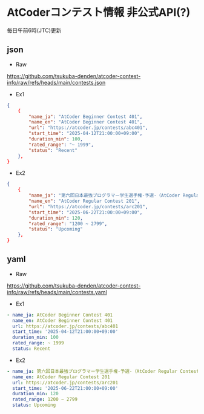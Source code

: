# AtCoderコンテスト情報 非公式API(?)
毎日午前6時(JTC)更新
## json
- Raw

https://github.com/tsukuba-denden/atcoder-contest-info/raw/refs/heads/main/contests.json
- Ex1
```json
{
    {
        "name_ja": "AtCoder Beginner Contest 401",
        "name_en": "AtCoder Beginner Contest 401",
        "url": "https://atcoder.jp/contests/abc401",
        "start_time": "2025-04-12T21:00:00+09:00",
        "duration_min": 100,
        "rated_range": "~ 1999",
        "status": "Recent"
    },
}
```
- Ex2
```json
{
    {
        "name_ja": "第六回日本最強プログラマー学生選手権-予選-（AtCoder Regular Contest 201）",
        "name_en": "AtCoder Regular Contest 201",
        "url": "https://atcoder.jp/contests/arc201",
        "start_time": "2025-06-22T21:00:00+09:00",
        "duration_min": 120,
        "rated_range": "1200 ~ 2799",
        "status": "Upcoming"
    },
}
```
## yaml
- Raw

https://github.com/tsukuba-denden/atcoder-contest-info/raw/refs/heads/main/contests.yaml
- Ex1
```yaml
- name_ja: AtCoder Beginner Contest 401
  name_en: AtCoder Beginner Contest 401
  url: https://atcoder.jp/contests/abc401
  start_time: '2025-04-12T21:00:00+09:00'
  duration_min: 100
  rated_range: ~ 1999
  status: Recent
```
- Ex2
```yaml
- name_ja: 第六回日本最強プログラマー学生選手権-予選-（AtCoder Regular Contest 201）
  name_en: AtCoder Regular Contest 201
  url: https://atcoder.jp/contests/arc201
  start_time: '2025-06-22T21:00:00+09:00'
  duration_min: 120
  rated_range: 1200 ~ 2799
  status: Upcoming
```
